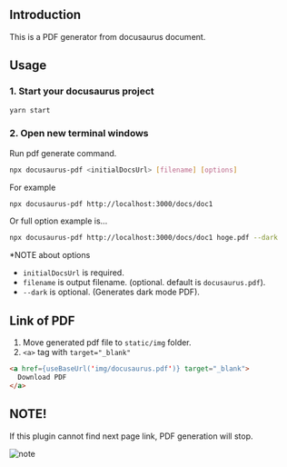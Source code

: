 ## Introduction
This is a PDF generator from docusaurus document.

## Usage
### 1. Start your docusaurus project
```sh
yarn start
```
   
### 2. Open new terminal windows
Run pdf generate command.
```sh
npx docusaurus-pdf <initialDocsUrl> [filename] [options]
```

For example
```sh
npx docusaurus-pdf http://localhost:3000/docs/doc1
```

Or full option example is...
```sh
npx docusaurus-pdf http://localhost:3000/docs/doc1 hoge.pdf --dark
```

*NOTE about options
- `initialDocsUrl` is required.
- `filename` is output filename. (optional. default is `docusaurus.pdf`).
- `--dark` is optional. (Generates dark mode PDF).

## Link of PDF
1. Move generated pdf file to `static/img` folder.
2. `<a>` tag with `target="_blank"`
```html
<a href={useBaseUrl('img/docusaurus.pdf')} target="_blank">
  Download PDF
</a>
```

## NOTE!
If this plugin cannot find next page link, PDF generation will stop.

![note](https://www.awesomescreenshot.com/upload//1017708/c590bbd9-04a0-4637-7bd3-6b5ba1a4258e.png)
